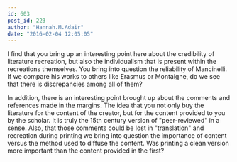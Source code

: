 ```yaml
---
id: 603
post_id: 223
author: "Hannah.M.Adair"
date: "2016-02-04 12:05:05"
---
```

I find that you bring up an interesting point here about the credibility of literature recreation, but also the individualism that is present within the recreations themselves. You bring into question the reliability of Mancinelli. If we compare his works to others like Erasmus or Montaigne, do we see that there is discrepancies among all of them? 




In addition, there is an interesting point brought up about the comments and references made in the margins. The idea that you not only buy the literature for the content of the creator, but for the content provided to you by the scholar. It is truly the 15th century version of "peer-reviewed" in a sense. Also, that those comments could be lost in "translation" and recreation during printing we bring into question the importance of content versus the method used to diffuse the content. Was printing a clean version more important than the content provided in the first?
